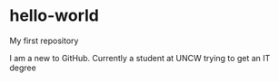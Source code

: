 # hello-world
My first repository

I am a new to GitHub.
Currently a student at UNCW trying to get an IT degree
